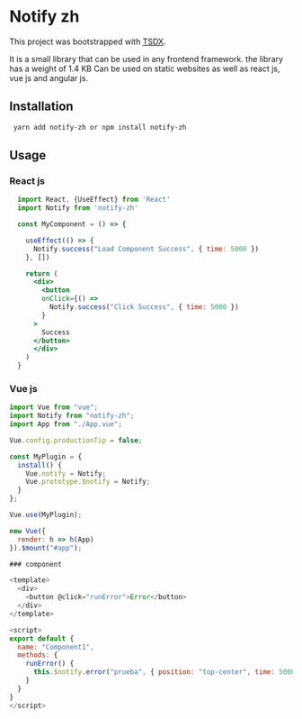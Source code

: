 # Notify zh

This project was bootstrapped with [TSDX](https://github.com/jaredpalmer/tsdx).


It is a small library that can be used in any frontend framework. the library has a weight of 1.4 KB
Can be used on static websites as well as react js, vue js and angular js.

## Installation


```bash
 yarn add notify-zh or npm install notify-zh
```

## Usage

### React js

```jsx
  import React, {UseEffect} from 'React'
  import Notify from 'notify-zh'

  const MyComponent = () => {

    useEffect(() => {
      Notify.success("Load Component Success", { time: 5000 })
    }, [])

    return (
      <div>
        <button
        onClick={() =>
          Notify.success("Click Success", { time: 5000 })
        }
      >
        Success
      </button>
      </div>
    )
  }
```


### Vue js

```js
import Vue from "vue";
import Notify from "notify-zh";
import App from "./App.vue";

Vue.config.productionTip = false;

const MyPlugin = {
  install() {
    Vue.notify = Notify;
    Vue.prototype.$notify = Notify;
  }
};

Vue.use(MyPlugin);

new Vue({
  render: h => h(App)
}).$mount("#app");

### component 

<template>
  <div>
    <button @click="runError">Error</button>
  </div>
</template>

<script>
export default {
  name: "Component1",
  methods: {
    runError() {
      this.$notify.error("prueba", { position: "top-center", time: 5000 });
    }
  }
}
</script>
```
